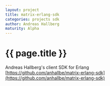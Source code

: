 ```yaml
---
layout: project
title: matrix-erlang-sdk
categories: projects sdk
author: Andreas Hallberg
maturity: Alpha
---
```


# {{ page.title }}
Andreas Hallberg's client SDK for Erlang [https://github.com/anhallbe/matrix-erlang-sdk](https://github.com/anhallbe/matrix-erlang-sdk)
